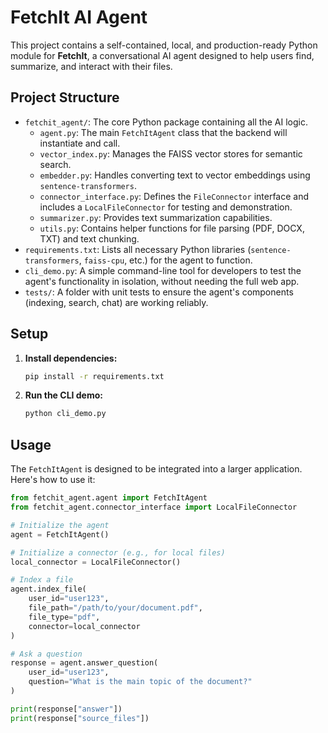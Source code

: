 # FetchIt AI Agent

This project contains a self-contained, local, and production-ready Python module for **FetchIt**, a conversational AI agent designed to help users find, summarize, and interact with their files.

## Project Structure

- `fetchit_agent/`: The core Python package containing all the AI logic.
  - `agent.py`: The main `FetchItAgent` class that the backend will instantiate and call.
  - `vector_index.py`: Manages the FAISS vector stores for semantic search.
  - `embedder.py`: Handles converting text to vector embeddings using `sentence-transformers`.
  - `connector_interface.py`: Defines the `FileConnector` interface and includes a `LocalFileConnector` for testing and demonstration.
  - `summarizer.py`: Provides text summarization capabilities.
  - `utils.py`: Contains helper functions for file parsing (PDF, DOCX, TXT) and text chunking.
- `requirements.txt`: Lists all necessary Python libraries (`sentence-transformers`, `faiss-cpu`, etc.) for the agent to function.
- `cli_demo.py`: A simple command-line tool for developers to test the agent's functionality in isolation, without needing the full web app.
- `tests/`: A folder with unit tests to ensure the agent's components (indexing, search, chat) are working reliably.

## Setup

1.  **Install dependencies:**

    ```bash
    pip install -r requirements.txt
    ```

2.  **Run the CLI demo:**

    ```bash
    python cli_demo.py
    ```

## Usage

The `FetchItAgent` is designed to be integrated into a larger application. Here's how to use it:

```python
from fetchit_agent.agent import FetchItAgent
from fetchit_agent.connector_interface import LocalFileConnector

# Initialize the agent
agent = FetchItAgent()

# Initialize a connector (e.g., for local files)
local_connector = LocalFileConnector()

# Index a file
agent.index_file(
    user_id="user123",
    file_path="/path/to/your/document.pdf",
    file_type="pdf",
    connector=local_connector
)

# Ask a question
response = agent.answer_question(
    user_id="user123",
    question="What is the main topic of the document?"
)

print(response["answer"])
print(response["source_files"])
```


